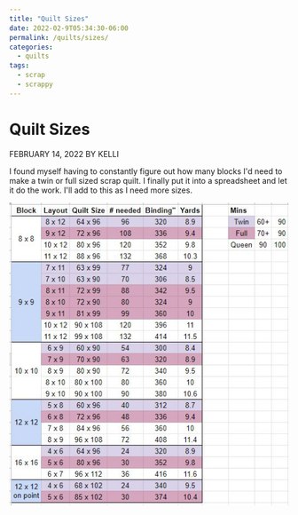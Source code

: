 ```yaml
---
title: "Quilt Sizes"
date: 2022-02-9T05:34:30-06:00
permalink: /quilts/sizes/
categories:
  - quilts
tags:
  - scrap
  - scrappy
---
```

# Quilt Sizes
FEBRUARY 14, 2022 BY KELLI

I found myself having to constantly figure out how many blocks I'd need to make a twin or full sized scrap quilt. I finally put it into a spreadsheet and let it do the work. I'll add to this as I need more sizes.

![Quilt Sizes](assets/quiltsizes.jpg)

